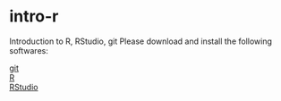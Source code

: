 # intro-r
Introduction to R, RStudio, git
Please download and install the following softwares:  

[git](https://git-scm.com/)  
[R](https://cloud.r-project.org/)  
[RStudio](https://www.rstudio.com/products/rstudio/download/)  
